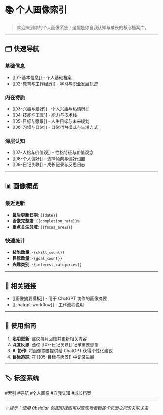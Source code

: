 # 📚 个人画像索引

> 欢迎来到你的个人画像系统！这里是你自我认知与成长的核心档案库。

---

## 🗂️ 快速导航

### 基础信息
- [[01-基本信息]] - 个人基础档案
- [[02-教育与工作经历]] - 学习与职业发展轨迹

### 内在特质
- [[03-兴趣与爱好]] - 个人兴趣与热情所在
- [[04-技能与工具]] - 能力与技术栈
- [[05-目标与愿景]] - 人生目标与未来规划
- [[06-习惯与日常]] - 日常行为模式与生活方式

### 深层认知
- [[07-人格与价值观]] - 性格特征与价值观念
- [[08-个人偏好]] - 选择倾向与偏好设置
- [[09-日记关联]] - 成长记录与反思日志

---

## 📊 画像概览

### 最近更新
- **最后更新日期**: `{{date}}`
- **画像完整度**: `{{completion_rate}}%`
- **重点关注领域**: `{{focus_areas}}`

### 快速统计
- **技能数量**: `{{skill_count}}`
- **目标数量**: `{{goal_count}}`
- **兴趣类别**: `{{interest_categories}}`

---

## 🔗 相关链接

- [[画像摘要模板]] - 用于 ChatGPT 协作的画像摘要
- [[chatgpt-workflow]] - 工作流程说明

---

## 📝 使用指南

1. **定期更新**: 建议每月回顾并更新相关内容
2. **深度反思**: 通过 [[09-日记关联]] 记录重要感悟
3. **AI 协作**: 将画像摘要提供给 ChatGPT 获得个性化建议
4. **目标追踪**: 在 [[05-目标与愿景]] 中记录进展

---

## 🏷️ 标签系统

#索引 #导航 #个人画像 #自我认知 #成长档案

---

*💡 提示：使用 Obsidian 的图形视图可以直观地看到各个页面之间的关联关系* 